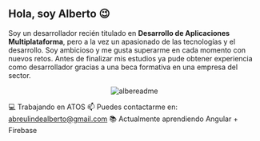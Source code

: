 ## Hola, soy Alberto 😉

Soy un desarrollador recién titulado en **Desarrollo de Aplicaciones Multiplataforma**, pero a la vez un apasionado de las tecnologías y el desarrollo. Soy ambicioso y me gusta superarme en cada momento con nuevos retos. Antes de finalizar mis estudios ya pude obtener experiencia como desarrollador gracias a una beca formativa en una empresa del sector.
<p align="center">
  <img src="https://user-images.githubusercontent.com/44638858/113925302-c6e17700-97e2-11eb-9a73-4a152cb3affa.png" alt="albereadme"/>
</p>

💻 Trabajando en ATOS
📫 Puedes contactarme en: abreulindealberto@gmail.com
📚 Actualmente aprendiendo Angular + Firebase
